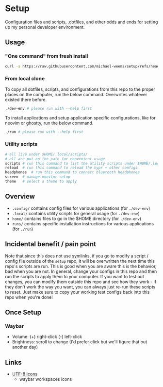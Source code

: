 # Setup

Configuration files and scripts, .dotfiles, and other odds and ends for setting up my personal developer environment. 

## Usage

### "One command" from fresh install

```bash
curl -s https://raw.githubusercontent.com/michael-weems/setup/refs/heads/master/remote/fresh-install | bash
```

### From local clone

To copy all dotfiles, scripts, and configurations from this repo to the proper places on the computer, run the below command. Overwrites whatever existed there before.

```bash
./dev-env # please run with --help first
```

To install applications and setup application specific configurations, like for neovim or ghostty, run the below command.

```bash
./run # please run with --help first
```

### Utility scripts

```bash
# all live under $HOME/.local/scripts/
# all are put on the path for convenient usage
scripts # run this command to list the utility scripts under $HOME/.local/scripts
reload  # run this command to reload the hypr + other configs
headphones  # run this command to connect bluetooth headphones
screen  # manage monitor setup
theme   # select a theme to apply
```

## Overview

- `.config/` contains config files for various applications (for `./dev-env`)
- `.local/` contains utility scripts for general usage (for `./dev-env`)
- `home/` contains files to go in the $HOME directory (for `./dev-env`)
- `runs/` contains specific installation instructions for various applications (for `./run`)

## Incidental benefit / pain point

Note that since this does not use symlinks, if you go to modify a script / config file outside of the `setup` repo, it will be overwritten the next time this repo's scripts are run. This is good when you are aware this is the behavior, bad when you are not. In general, change your configs in this repo and then run the scripts to apply them to your computer. If you want to test out changes, you can modify them outside this repo and see how they work - if they don't work the way you want, you can always just re-run these scripts to reset. Just make sure to copy your working test configs back into this repo when you're done!

## Once Setup

### Waybar

- Volume: (+) right-click (-) left-click
- Brightness: scroll to change (I'd prefer click but we'll figure that out another day)

## Links

- [UTF-8 Icons](https://www.nerdfonts.com/cheat-sheet)
    - waybar workspaces icons
